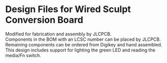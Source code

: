 # Design Files for Wired Sculpt Conversion Board
Modified for fabrication and assembly by JLCPCB.  
Components in the BOM with an LCSC number can be placed by JLCPCB.  
Remaining components can be ordered from Digikey and hand assembled.  
This design includes support for lighting the green LED and reading the media/Fn switch.
